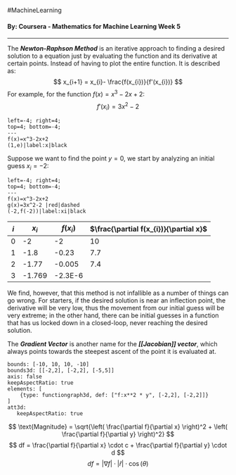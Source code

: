 #MachineLearning 
#### By: Coursera - Mathematics for Machine Learning Week 5
---
The ***Newton-Raphson Method*** is an iterative approach to finding a desired solution to a equation just by evaluating the function and its derivative at certain points. Instead of having to plot the entire function. It is described as:
$$
x_{i+1} = x_{i}- \frac{f(x_{i})}{f'(x_{i})}
$$
For example, for the function $f(x)=x^3-2x+2$:
$$
f'(x_{i})=3x^2-2
$$

```desmos-graph
left=-4; right=4;
top=4; bottom=-4;
---
f(x)=x^3-2x+2
(1,e)|label:x|black
```

Suppose we want to find the point $y=0$, we start by analyzing an initial guess $x_i=-2$:

```desmos-graph
left=-4; right=4;
top=4; bottom=-4;
---
f(x)=x^3-2x+2
g(x)=3x^2-2 |red|dashed
(-2,f(-2))|label:xi|black
```

| $i$ | **$x_{i}$** | **$f(x_i)$** | **$\frac{\partial f(x_{i})}{\partial x}$** |
|:---:| ----------- | ------------ | ------------------------------------------ |
|  0  | -2          | -2           | 10                                         |
|  1  | -1.8        | -0.23        | 7.7                                        |
|  2  | -1.77       | -0.005       | 7.4                                        |
|  3  | -1.769      | -2.3E-6      |                                            |

We find, however, that this method is not infallible as a number of things can go wrong. For starters, if the desired solution is near an inflection point, the derivative will be very low, thus the movement from our initial guess will be very extreme; in the other hand, there can be initial guesses in a function that has us locked down in a closed-loop, never reaching the desired solution.

The ***Gradient Vector*** is another name for the ***[[Jacobian]] vector***, which always points towards the steepest ascent of the point it is evaluated at.

```graph
bounds: [-10, 10, 10, -10]
bounds3d: [[-2,2], [-2,2], [-5,5]]
axis: false
keepAspectRatio: true
elements: [
	{type: functiongraph3d, def: ["f:x**2 * y", [-2,2], [-2,2]]}
]
att3d:
   keepAspectRatio: true
```



$$
\text{Magnitude} = \sqrt{\left( \frac{\partial f}{\partial x} \right)^2 + \left( \frac{\partial f}{\partial y} \right)^2}
$$
$$
df = \frac{\partial f}{\partial x} \cdot c + \frac{\partial f}{\partial y} \cdot d
$$
$$
df = |\nabla f| \cdot |\hat{r}| \cdot \cos(\theta)
$$

